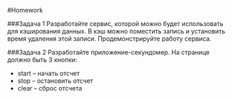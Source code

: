 #Homework 

###Задача 1 
Разработайте сервис, которой можно будет использовать для кэширования данных. В кэш можно поместить запись и установить время удаления этой записи. Продемонстрируйте работу сервиса.

###Задача 2 
Разработайте приложение-секундомер. На странице должно быть 3 кнопки: 
* start – начать отсчет 
* stop – остановить отсчет 
* clear – сброс отсчета